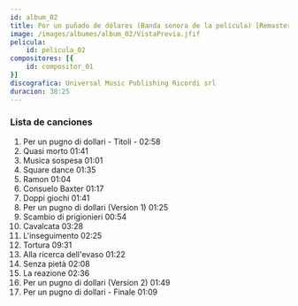 ```yaml
---
id: album_02
title: Por un puñado de dólares (Banda sonora de la película) [Remasterizado]
image: /images/albumes/album_02/VistaPrevia.jfif
pelicula:
    id: pelicula_02
compositores: [{
    id: compositor_01
}]
discografica: Universal Music Publishing Ricordi srl
duracion: 38:25
---
```


### Lista de canciones

1. Per un pugno di dollari - Titoli - 02:58
2. Quasi morto 01:41
3. Musica sospesa 01:01
4. Square dance 01:35
5. Ramon 01:04
6. Consuelo Baxter 01:17
7. Doppi giochi 01:41
8. Per un pugno di dollari (Version 1) 01:25
9. Scambio di prigionieri 00:54
10. Cavalcata 03:28
11. L'inseguimento 02:25
12. Tortura 09:31
13. Alla ricerca dell'evaso 01:22
14. Senza pietà 02:08
15. La reazione 02:36
16. Per un pugno di dollari (Version 2) 01:49
17. Per un pugno di dollari - Finale 01:09